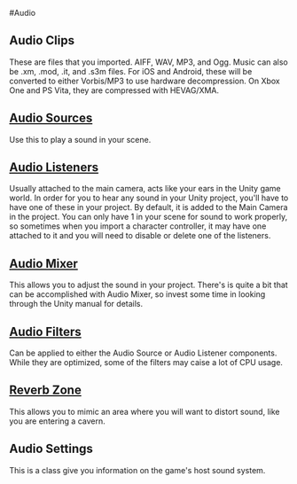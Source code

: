 #Audio

## Audio Clips
These are files that you imported. AIFF, WAV, MP3, and Ogg. Music can also be .xm, .mod, .it, and .s3m files. For iOS and Android, these will be converted to either Vorbis/MP3 to use hardware decompression. On Xbox One and PS Vita, they are compressed with HEVAG/XMA.

## [Audio Sources](http://docs.unity3d.com/Manual/class-AudioSource.html)
Use this to play a sound in your scene. 

## [Audio Listeners](http://docs.unity3d.com/Manual/class-AudioListener.html)
Usually attached to the main camera, acts like your ears in the Unity game world. In order for you to hear any sound in your Unity project, you'll have to have one of these in your project. By default, it is added to the Main Camera in the project. You can only have 1 in your scene for sound to work properly, so sometimes when you import a character controller, it may have one attached to it and you will need to disable or delete one of the listeners.

## [Audio Mixer](http://docs.unity3d.com/Manual/AudioMixer.html)
This allows you to adjust the sound in your project. There's is quite a bit that can be accomplished with Audio Mixer, so invest some time in looking through the Unity manual for details.

## [Audio Filters](http://docs.unity3d.com/Manual/class-AudioEffect.html)
Can be applied to either the Audio Source or Audio Listener components. While they are optimized, some of the filters may caise a lot of CPU usage.

## [Reverb Zone](http://docs.unity3d.com/Manual/class-AudioReverbZone.html)
This allows you to mimic an area where you will want to distort sound, like you are entering a cavern. 

## Audio Settings
This is a class give you information on the game's host sound system.

